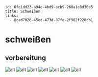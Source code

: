 ```
id: 6fe1dd23-a94e-4bd9-acb9-268a1e8d30e5
title: Schweißen
links:
  - 8cad7026-45ed-473d-87fe-2f982f228db1
```

# schweißen

## vorbereitung

![alt][1]
![alt][2]
![alt][3]
![alt][4]
![alt][5]
![alt][6]
![alt][7]


[1]: https://i.pinimg.com/564x/59/65/55/59655578cf7fe71d78f44c239f7e3aae.jpg 
[2]: https://i.pinimg.com/originals/35/e3/c3/35e3c3c0c60f990f7c7da9d63d5e9821.jpg
[3]: https://i.pinimg.com/originals/d0/ce/f6/d0cef69b82e5bb6dcc7ed4a0fc9f24c6.jpg
[4]: https://i.pinimg.com/originals/92/4e/47/924e47b4cfdbd6e88b9b3236259ce0eb.jpg
[5]: https://i.pinimg.com/originals/03/76/bc/0376bc77737799cd1ff340d50fd811fc.jpg
[6]: https://i.pinimg.com/564x/45/7a/5b/457a5baf140e2834a5b0045313d4a893.jpg
[7]: https://i.pinimg.com/564x/68/0b/ac/680bac0482fd91d7737b476431911165.jpg

